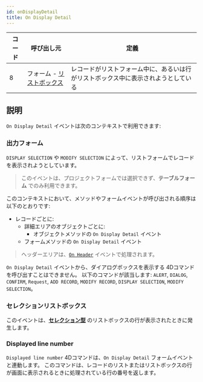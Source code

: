 ```yaml
---
id: onDisplayDetail
title: On Display Detail
---
```


| コード | 呼び出し元                                             | 定義                                        |
| --- | ------------------------------------------------- | ----------------------------------------- |
| 8   | フォーム - [リストボックス](FormObjects/listbox_overview.md) | レコードがリストフォーム中に、あるいは行がリストボックス中に表示されようとしている |


## 説明

`On Display Detail` イベントは次のコンテキストで利用できます:

### 出力フォーム

`DISPLAY SELECTION` や `MODIFY SELECTION` によって、リストフォームでレコードを表示されようとしています。

> このイベントは、プロジェクトフォームでは選択できず、**テーブルフォーム** でのみ利用できます。

このコンテキストにおいて、メソッドやフォームイベントが呼び出される順序は以下のとおりです:

- レコードごとに:
    - 詳細エリアのオブジェクトごとに:
        - オブジェクトメソッドの `On Display Detail` イベント
    - フォームメソッドの `On Display Detail` イベント

> ヘッダーエリアは、[`On Header`](onHeader.md) イベントで処理されます。

`On Display Detail` イベントから、ダイアログボックスを表示する 4Dコマンドを呼び出すことはできません。 以下のコマンドが該当します: `ALERT`, `DIALOG`, `CONFIRM`, `Request`, `ADD RECORD`, `MODIFY RECORD`, `DISPLAY SELECTION`, `MODIFY SELECTION`。


### セレクションリストボックス

このイベントは、[**セレクション型**](FormObjects/listbox_overview.md#セレクションリストボックス) のリストボックスの行が表示されたときに発生します。


### Displayed line number

`Displayed line number` 4Dコマンドは、`On Display Detail` フォームイベントと連動します。 このコマンドは、レコードのリストまたはリストボックスの行が画面に表示されるときに処理されている行の番号を返します。

